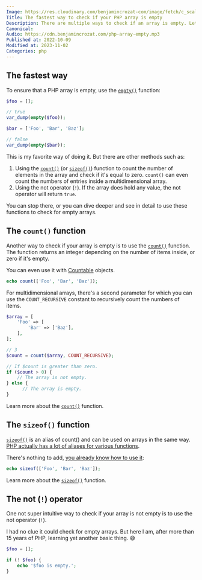 ```yaml
---
Image: https://res.cloudinary.com/benjamincrozat-com/image/fetch/c_scale,f_webp,q_auto,w_1200/https://life-long-bunny.fra1.digitaloceanspaces.com/media-library/production/12/confused_xxboi4.jpg
Title: The fastest way to check if your PHP array is empty
Description: There are multiple ways to check if an array is empty. Let me tell you about each of them and why and when you should use them.
Canonical: 
Audio: https://cdn.benjamincrozat.com/php-array-empty.mp3
Published at: 2022-10-09
Modified at: 2023-11-02
Categories: php
---
```


## The fastest way

To ensure that a PHP array is empty, use the [`empty()`](https://www.php.net/empty) function:

```php
$foo = [];

// true
var_dump(empty($foo));

$bar = ['Foo', 'Bar', 'Baz'];

// false
var_dump(empty($bar));
```

This is my favorite way of doing it. But there are other methods such as:

1. Using the [`count()`](https://www.php.net/count) (or [`sizeof()`](https://www.php.net/sizeof)) function to count the number of elements in the array and check if it's equal to zero. `count()` can even count the numbers of entries inside a multidimensional array.
2. Using the not operator (`!`). If the array does hold any value, the not operator will return `true`.

You can stop there, or you can dive deeper and see in detail to use these functions to check for empty arrays.

## The `count()` function

Another way to check if your array is empty is to use the [`count()`](https://www.php.net/count) function. The function returns an integer depending on the number of items inside, or zero if it's empty.

You can even use it with [Countable](https://www.php.net/manual/en/class.countable.php) objects.

```php
echo count(['Foo', 'Bar', 'Baz']);
```

For multidimensional arrays, there's a second parameter for which you can use the `COUNT_RECURSIVE` constant to recursively count the numbers of items.

```php
$array = [
    'Foo' => [
        'Bar' => ['Baz'],
    ],
];

// 3
$count = count($array, COUNT_RECURSIVE);

// If $count is greater than zero.
if ($count > 0) {
    // The array is not empty.
} else {
	  // The array is empty.
}
```

Learn more about the [`count()`](https://www.php.net/count) function.

## The `sizeof()` function

[`sizeof()`](https://www.php.net/sizeof) is an alias of count() and can be used on arrays in the same way. [PHP actually has a lot of aliases for various functions](https://www.php.net/manual/en/aliases.php).

There's nothing to add, [you already know how to use it](#the-count-function):

```php
echo sizeof(['Foo', 'Bar', 'Baz']);
```

Learn more about the [`sizeof()`](https://www.php.net/sizeof) function.

## The not (`!`) operator

One not super intuitive way to check if your array is not empty is to use the not operator (`!`).

I had no clue it could check for empty arrays. But here I am, after more than 15 years of PHP, learning yet another basic thing. 😅

```php
$foo = [];

if (! $foo) {
    echo '$foo is empty.';
}
```